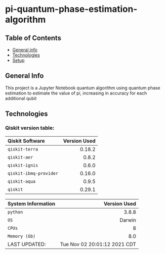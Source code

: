 # pi-quantum-phase-estimation-algorithm

## Table of Contents
* [General info](#general-info)
* [Technologies](#technologies)
* [Setup](#setup)
## General Info
This project is a Jupyter Notebook quantum algorithm using quantum phase estimation to estimate the value of pi, increasing in accuracy for each additional qubit

## Technologies
### Qiskit version table:
| Qiskit Software         | Version Used  |
| :-------------          | -------------:|
| `qiskit-terra`          |       0.18.2 |
| `qiskit-aer`            |        0.8.2 |
| `qiskit-ignis`          |        0.6.0 |
| `qiskit-ibmq-provider`  |       0.16.0 |
| `qiskit-aqua`           |        0.9.5 |
| `qiskit`                |       0.29.1 |

| System Information      | Version Used  |
| :-------------          | -------------:|
| `python`                |        3.8.8 | 
| `OS`                    |       Darwin | 
| `CPUs`                  |            8 | 
| `Memory (Gb)`           |          8.0 |
| LAST UPDATED:           |   Tue Nov 02 20:01:12 2021 CDT |

